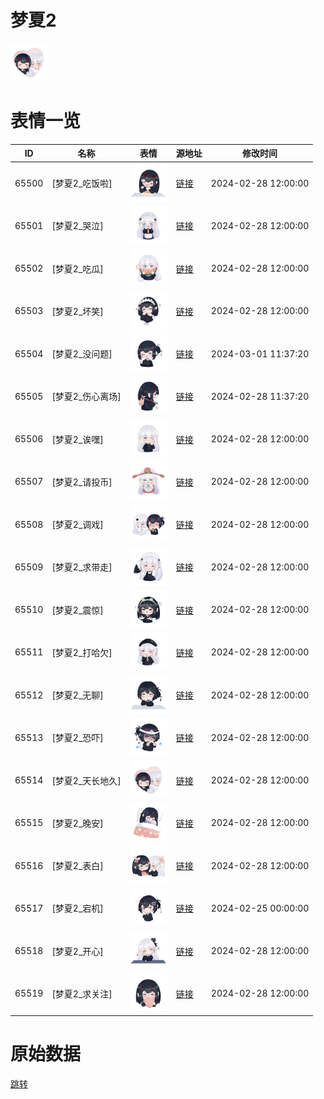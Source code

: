 # 梦夏2

<img src="./cover.png" height="60" alt="cover" />

# 表情一览

|ID|名称|表情|源地址|修改时间|
|----|----|----|----|----|
|65500|[梦夏2_吃饭啦]|<img src="./pic/065500_%5B梦夏2_吃饭啦%5D.png" height="60" alt="吃饭啦"/>|[链接](https://i0.hdslb.com/bfs/garb/7ec62e920bec3123a1c61025a7ff1990ec6ac201.png)|2024-02-28 12:00:00|
|65501|[梦夏2_哭泣]|<img src="./pic/065501_%5B梦夏2_哭泣%5D.png" height="60" alt="哭泣"/>|[链接](https://i0.hdslb.com/bfs/garb/90cea5956825cad2b74612acd6ba070a4ca6f6f1.png)|2024-02-28 12:00:00|
|65502|[梦夏2_吃瓜]|<img src="./pic/065502_%5B梦夏2_吃瓜%5D.png" height="60" alt="吃瓜"/>|[链接](https://i0.hdslb.com/bfs/garb/4b9e4fb7c2e19cd4289a7e6dcc9a55273679b63e.png)|2024-02-28 12:00:00|
|65503|[梦夏2_坏笑]|<img src="./pic/065503_%5B梦夏2_坏笑%5D.png" height="60" alt="坏笑"/>|[链接](https://i0.hdslb.com/bfs/garb/79fcf19ae456ebac8505c51291348619e31b0c0f.png)|2024-02-28 12:00:00|
|65504|[梦夏2_没问题]|<img src="./pic/065504_%5B梦夏2_没问题%5D.png" height="60" alt="没问题"/>|[链接](https://i0.hdslb.com/bfs/garb/b62e47d8f6bbaca46ab6ecdacad04f88f1b16758.png)|2024-03-01 11:37:20|
|65505|[梦夏2_伤心离场]|<img src="./pic/065505_%5B梦夏2_伤心离场%5D.png" height="60" alt="伤心离场"/>|[链接](https://i0.hdslb.com/bfs/garb/706c29dc19d4a62e1e9e18da80e7dfb5b1728c2a.png)|2024-02-28 11:37:20|
|65506|[梦夏2_诶嘿]|<img src="./pic/065506_%5B梦夏2_诶嘿%5D.png" height="60" alt="诶嘿"/>|[链接](https://i0.hdslb.com/bfs/garb/7f5081a21160c54322f5799d5b155514d1cb5670.png)|2024-02-28 12:00:00|
|65507|[梦夏2_请投币]|<img src="./pic/065507_%5B梦夏2_请投币%5D.png" height="60" alt="请投币"/>|[链接](https://i0.hdslb.com/bfs/garb/7efb274032012f1ddb2fb5d4122f371646d478cd.png)|2024-02-28 12:00:00|
|65508|[梦夏2_调戏]|<img src="./pic/065508_%5B梦夏2_调戏%5D.png" height="60" alt="调戏"/>|[链接](https://i0.hdslb.com/bfs/garb/2bce8a947baccc1097d80b9d2ff03504a9686cfb.png)|2024-02-28 12:00:00|
|65509|[梦夏2_求带走]|<img src="./pic/065509_%5B梦夏2_求带走%5D.png" height="60" alt="求带走"/>|[链接](https://i0.hdslb.com/bfs/garb/d6f392129d6b62a9c174dc152d53a1b6ccf49e9d.png)|2024-02-28 12:00:00|
|65510|[梦夏2_震惊]|<img src="./pic/065510_%5B梦夏2_震惊%5D.png" height="60" alt="震惊"/>|[链接](https://i0.hdslb.com/bfs/garb/5af32a03eeb1138015b45e78facab873c405a87d.png)|2024-02-28 12:00:00|
|65511|[梦夏2_打哈欠]|<img src="./pic/065511_%5B梦夏2_打哈欠%5D.png" height="60" alt="打哈欠"/>|[链接](https://i0.hdslb.com/bfs/garb/f1494469c646110c4d9c852a93a78785af98ccfb.png)|2024-02-28 12:00:00|
|65512|[梦夏2_无聊]|<img src="./pic/065512_%5B梦夏2_无聊%5D.png" height="60" alt="无聊"/>|[链接](https://i0.hdslb.com/bfs/garb/d479b0cbac86511001673275ce72d47ec6e9007e.png)|2024-02-28 12:00:00|
|65513|[梦夏2_恐吓]|<img src="./pic/065513_%5B梦夏2_恐吓%5D.png" height="60" alt="恐吓"/>|[链接](https://i0.hdslb.com/bfs/garb/0d56e5ccb64f4f8c51b3bfafda9e7a8c5cb248b7.png)|2024-02-28 12:00:00|
|65514|[梦夏2_天长地久]|<img src="./pic/065514_%5B梦夏2_天长地久%5D.png" height="60" alt="天长地久"/>|[链接](https://i0.hdslb.com/bfs/garb/d30a7203a03c48928c566115041ada245da30573.png)|2024-02-28 12:00:00|
|65515|[梦夏2_晚安]|<img src="./pic/065515_%5B梦夏2_晚安%5D.png" height="60" alt="晚安"/>|[链接](https://i0.hdslb.com/bfs/garb/a75ba03ca70a999fec8c68e72191b776d9d15a27.png)|2024-02-28 12:00:00|
|65516|[梦夏2_表白]|<img src="./pic/065516_%5B梦夏2_表白%5D.png" height="60" alt="表白"/>|[链接](https://i0.hdslb.com/bfs/garb/9eee6c0cab4497317134aed8f00388e60810eb6f.png)|2024-02-28 12:00:00|
|65517|[梦夏2_宕机]|<img src="./pic/065517_%5B梦夏2_宕机%5D.png" height="60" alt="宕机"/>|[链接](https://i0.hdslb.com/bfs/garb/c3cc2013e64f953c161aabb4b1ec0bb7173d53bf.png)|2024-02-25 00:00:00|
|65518|[梦夏2_开心]|<img src="./pic/065518_%5B梦夏2_开心%5D.png" height="60" alt="开心"/>|[链接](https://i0.hdslb.com/bfs/garb/026a82b65d6b7c17e7a1b183a4660e35c90c3d07.png)|2024-02-28 12:00:00|
|65519|[梦夏2_求关注]|<img src="./pic/065519_%5B梦夏2_求关注%5D.png" height="60" alt="求关注"/>|[链接](https://i0.hdslb.com/bfs/garb/3846a153c8a3ecd1fcf9f6b2f2c7fad3990b951e.png)|2024-02-28 12:00:00|

# 原始数据

[跳转](./raw.json)

